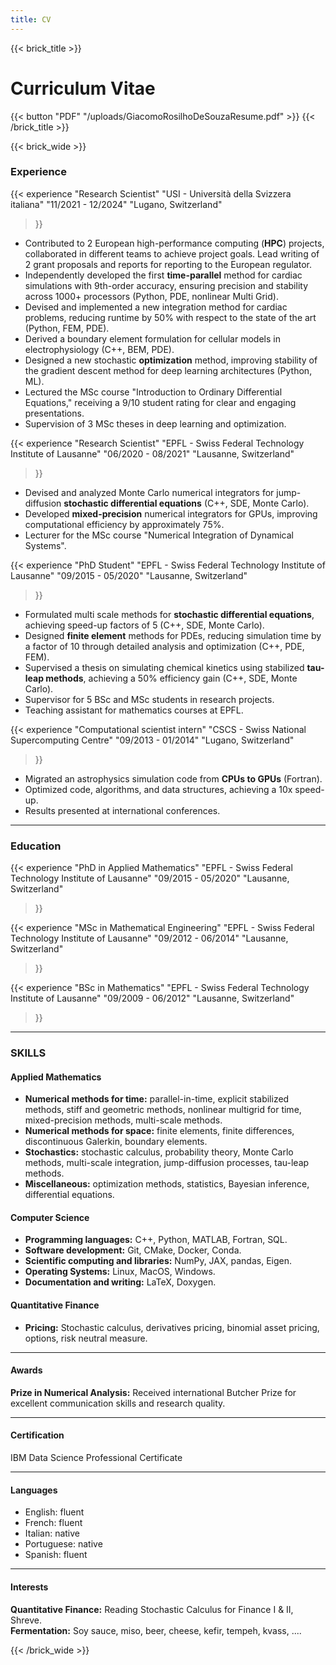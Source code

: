 ```yaml
---
title: CV
---
```


{{< brick_title >}}
# Curriculum Vitae
{{< button "PDF" "/uploads/GiacomoRosilhoDeSouzaResume.pdf" >}}
{{< /brick_title >}}


{{< brick_wide >}}

<!-- ### NUMERICAL METHODS HIGHLIGHTS
#### Multi-scale Stochastic Differential Equations
Designed Monte Carlo integration methods achieving speed-up factors of 10+ (C++).

#### Jump-Diffusion Stochastic Differential Equations
Devised stabilized solvers increasing speed and accuracy (C++).

#### Distributed computing
First parallel-in-time scheme for heart simulations on 1000+ processors (Python).

--- -->

### Experience
{{< experience 
"Research Scientist"
"USI - Università della Svizzera italiana"
"11/2021 - 12/2024"
"Lugano, Switzerland"
>}}

- Contributed to 2 European high-performance computing (**HPC**) projects, collaborated in different teams to achieve project goals. Lead writing of 2 grant proposals and reports for reporting to the European regulator.
 - Independently developed the first **time-parallel** method for cardiac simulations with 9th-order accuracy, ensuring precision and stability across 1000+ processors (Python, PDE, nonlinear Multi Grid).
 - Devised and implemented a new integration method for cardiac problems, reducing runtime by 50% with respect to the state of the art (Python, FEM, PDE).
 - Derived a boundary element formulation for cellular models in electrophysiology (C++, BEM, PDE).
 - Designed a new stochastic **optimization** method, improving stability of the gradient descent method for deep learning architectures (Python, ML).
 - Lectured the MSc course "Introduction to Ordinary Differential Equations," receiving a 9/10 student rating for clear and engaging presentations.
 - Supervision of 3 MSc theses in deep learning and optimization.

{{< experience 
"Research Scientist"
"EPFL - Swiss Federal Technology Institute of Lausanne"
"06/2020 - 08/2021"
"Lausanne, Switzerland"
>}}
 
- Devised and analyzed Monte Carlo numerical integrators for jump-diffusion **stochastic differential equations** (C++, SDE, Monte Carlo).
- Developed **mixed-precision** numerical integrators for GPUs, improving computational efficiency by approximately 75%.
- Lecturer for the MSc course "Numerical Integration of Dynamical Systems".

{{< experience 
"PhD Student"
"EPFL - Swiss Federal Technology Institute of Lausanne"
"09/2015 - 05/2020"
"Lausanne, Switzerland"
>}}

- Formulated multi scale methods for **stochastic differential equations**, achieving speed-up factors of 5 (C++, SDE, Monte Carlo).
- Designed **finite element** methods for PDEs, reducing simulation time by a factor of 10 through detailed analysis and optimization (C++, PDE, FEM).
- Supervised a thesis on simulating chemical kinetics using stabilized **tau-leap methods**, achieving a 50% efficiency gain (C++, SDE, Monte Carlo).
- Supervisor for 5 BSc and MSc students in research projects.
- Teaching assistant for mathematics courses at EPFL.

{{< experience 
"Computational scientist intern"
"CSCS - Swiss National Supercomputing Centre"
"09/2013 - 01/2014"
"Lugano, Switzerland"
>}}

- Migrated an astrophysics simulation code from **CPUs to GPUs** (Fortran).
- Optimized code, algorithms, and data structures, achieving a 10x speed-up.
- Results presented at international conferences.

---

### Education
{{< experience 
"PhD in Applied Mathematics"
"EPFL - Swiss Federal Technology Institute of Lausanne"
"09/2015 - 05/2020"
"Lausanne, Switzerland"
>}}

{{< experience 
"MSc in Mathematical Engineering"
"EPFL - Swiss Federal Technology Institute of Lausanne"
"09/2012 - 06/2014"
"Lausanne, Switzerland"
>}}

{{< experience 
"BSc in Mathematics"
"EPFL - Swiss Federal Technology Institute of Lausanne"
"09/2009 - 06/2012"
"Lausanne, Switzerland"
>}}

---

### SKILLS

#### Applied Mathematics
- **Numerical methods for time:** parallel-in-time, explicit stabilized methods, stiff and geometric methods, nonlinear multigrid for time, mixed-precision methods, multi-scale methods.
- **Numerical methods for space:** finite elements, finite differences, discontinuous Galerkin, boundary elements.
- **Stochastics:** stochastic calculus, probability theory, Monte Carlo methods, multi-scale integration, jump-diffusion processes, tau-leap methods.
- **Miscellaneous:** optimization methods, statistics, Bayesian inference, differential equations.

#### Computer Science
- **Programming languages:** C++, Python, MATLAB, Fortran, SQL.
- **Software development:** Git, CMake, Docker, Conda.
- **Scientific computing and libraries:** NumPy, JAX, pandas, Eigen.
- **Operating Systems:** Linux, MacOS, Windows.
- **Documentation and writing:** LaTeX, Doxygen.

#### Quantitative Finance
- **Pricing:** Stochastic calculus, derivatives pricing, binomial asset pricing, options, risk neutral measure.

---

#### Awards
**Prize in Numerical Analysis:**
Received international Butcher Prize for excellent communication skills and research quality.

---

#### Certification
IBM Data Science Professional Certificate

---

#### Languages
- English: fluent
- French: fluent
- Italian: native
- Portuguese: native
- Spanish: fluent

---

#### Interests
**Quantitative Finance:**
Reading Stochastic Calculus for Finance I & II, Shreve.
<br>
**Fermentation:**
Soy sauce, miso, beer, cheese, kefir, tempeh, kvass, ....

{{< /brick_wide >}}
